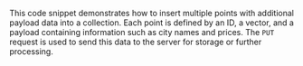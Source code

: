 This code snippet demonstrates how to insert multiple points with additional payload data into a collection. Each point is defined by an ID, a vector, and a payload containing information such as city names and prices. The `PUT` request is used to send this data to the server for storage or further processing.